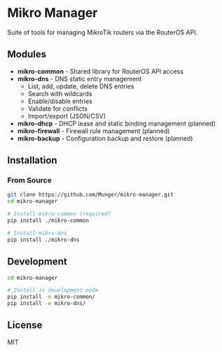 <!--
README.md : MikroTik router management tools documentation

Copyright (c) 2025 Tim Hosking
Website: https://github.com/munger
Licence: MIT
-->

# Mikro Manager

Suite of tools for managing MikroTik routers via the RouterOS API.

## Modules

- **mikro-common** - Shared library for RouterOS API access
- **mikro-dns** - DNS static entry management
  - List, add, update, delete DNS entries
  - Search with wildcards
  - Enable/disable entries
  - Validate for conflicts
  - Import/export (JSON/CSV)
- **mikro-dhcp** - DHCP lease and static binding management (planned)
- **mikro-firewall** - Firewall rule management (planned)
- **mikro-backup** - Configuration backup and restore (planned)

## Installation

### From Source

```bash
git clone https://github.com/Munger/mikro-manager.git
cd mikro-manager

# Install mikro-common (required)
pip install ./mikro-common

# Install mikro-dns
pip install ./mikro-dns
```

## Development

```bash
cd mikro-manager

# Install in development mode
pip install -e mikro-common/
pip install -e mikro-dns/
```

## License

MIT
